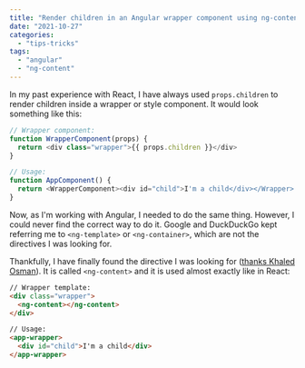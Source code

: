 ```yaml
---
title: "Render children in an Angular wrapper component using ng-content"
date: "2021-10-27"
categories: 
  - "tips-tricks"
tags: 
  - "angular"
  - "ng-content"
---
```


In my past experience with React, I have always used `props.children` to render children inside a wrapper or style component. It would look something like this:

```js
// Wrapper component:
function WrapperComponent(props) {
  return <div class="wrapper">{{ props.children }}</div>
}

// Usage:
function AppComponent() {
  return <WrapperComponent><div id="child">I'm a child</div></Wrapper>
}
```

Now, as I'm working with Angular, I needed to do the same thing. However, I could never find the correct way to do it. Google and DuckDuckGo kept referring me to `<ng-template>` or `<ng-container>`, which are not the directives I was looking for.

Thankfully, I have finally found the directive I was looking for ([thanks Khaled Osman](https://itnext.io/angular-for-react-developers-63239f278158#3479)). It is called `<ng-content>` and it is used almost exactly like in React:

```html
// Wrapper template:
<div class="wrapper">
  <ng-content></ng-content>
</div>

// Usage:
<app-wrapper>
  <div id="child">I'm a child</div>
</app-wrapper>
```
